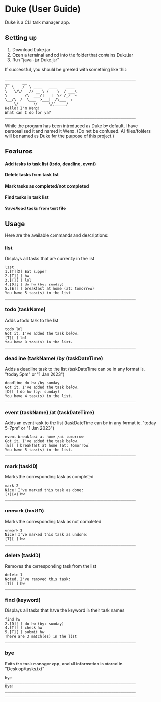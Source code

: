 # Duke (User Guide)

Duke is a CLI task manager app.

## Setting up

1. Download Duke.jar
2. Open a terminal and cd into the folder that contains Duke.jar
3. Run "java -jar Duke.jar"

If successful, you should be greeted with something like this:

   ```
____________________________________________________________
 __      __                       
/  \    /  \ ____   ____    ____  
\   \/\/   // __ \ /    \  / ___\ 
 \        /\  ___/|   |  \/ /_/  >
  \__/\  /  \___  >___|  /\___  / 
       \/       \/     \//_____/  
 Hello! I'm Weng!
 What can I do for ya?
____________________________________________________________
   ```

While the program has been introduced as Duke by default, I have personalised it and named it Weng.
(Do not be confused. All files/folders will be named as Duke for the purpose of this project.)

## Features

#### Add tasks to task list (todo, deadline, event)
#### Delete tasks from task list
#### Mark tasks as completed/not completed
#### Find tasks in task list
#### Save/load tasks from text file

## Usage

Here are the available commands and descriptions:

### list
Displays all tasks that are currently in the list
```
list
1.[T][X] Eat supper
2.[T][ ] hw
3.[T][ ] lol
4.[D][ ] do hw (by: sunday)
5.[E][ ] breakfast at home (at: tomorrow)
You have 5 task(s) in the list
____________________________________________________________
```

### todo (taskName)
Adds a todo task to the list
```
todo lol
Got it, I've added the task below.
[T][ ] lol
You have 3 task(s) in the list.
____________________________________________________________
```

### deadline (taskName) /by (taskDateTime)
Adds a deadline task to the list (taskDateTime can be in any format ie. "today 5pm" or "1 Jan 2023")
```
deadline do hw /by sunday
Got it, I've added the task below.
[D][ ] do hw (by: sunday)
You have 4 task(s) in the list.
____________________________________________________________
```

### event (taskName) /at (taskDateTime)
Adds an event task to the list (taskDateTime can be in any format ie. "today 5-7pm" or "1 Jan 2023")
```
event breakfast at home /at tomorrow
Got it, I've added the task below.
[E][ ] breakfast at home (at: tomorrow)
You have 5 task(s) in the list.
____________________________________________________________
```

### mark (taskID)
Marks the corresponding task as completed
```
mark 2
Nice! I've marked this task as done:
[T][X] hw
____________________________________________________________
```

### unmark (taskID)
Marks the corresponding task as not completed
```
unmark 2
Nice! I've marked this task as undone:
[T][ ] hw
____________________________________________________________
```

### delete (taskID)
Removes the corresponding task from the list
```
delete 1
Noted. I've removed this task:
[T][ ] hw
____________________________________________________________
```

### find (keyword)
Displays all tasks that have the keyword in their task names.
```
find hw
2.[D][ ] do hw (by: sunday)
4.[T][ ] check hw
5.[T][ ] submit hw
There are 3 match(es) in the list
____________________________________________________________

```

### bye
Exits the task manager app, and all information is stored in "Desktop/tasks.txt"
```
bye
____________________________________________________________
Bye!
____________________________________________________________
____________________________________________________________

```
